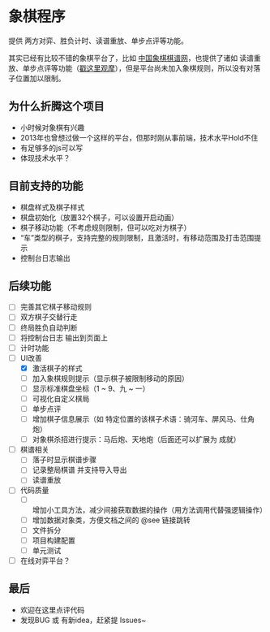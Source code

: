 # 象棋程序
提供 两方对弈、胜负计时、读谱重放、单步点评等功能。

其实已经有比较不错的象棋平台了，比如 [中国象棋棋谱网](http://www.xiaqi.cn/)，也提供了诸如 读谱重放、单步点评等功能（[戳这里观摩](http://www.xiaqi.cn/201110/16310.html)），但是平台尚未加入象棋规则，所以没有对落子位置加以限制。

## 为什么折腾这个项目

* 小时候对象棋有兴趣
* 2013年也曾想过做一个这样的平台，但那时刚从事前端，技术水平Hold不住
* 有足够多的js可以写
* 体现技术水平？

## 目前支持的功能
* 棋盘样式及棋子样式
* 棋盘初始化（放置32个棋子，可以设置开启动画）
* 棋子移动功能（不考虑规则限制，但可以吃对方棋子）
* “车”类型的棋子，支持完整的规则限制，且激活时，有移动范围及打击范围提示
* 控制台日志输出

## 后续功能
* [ ] 完善其它棋子移动规则
* [ ] 双方棋子交替行走
* [ ] 终局胜负自动判断
* [ ] 将控制台日志 输出到页面上
* [ ] 计时功能
* [ ] UI改善
    * [x] 激活棋子的样式
    * [ ] 加入象棋规则提示（显示棋子被限制移动的原因）
    * [ ] 显示标准棋盘坐标（1 \~ 9、九 \~ 一）
    * [ ] 可视化自定义棋局
    * [ ] 单步点评
    * [ ] 增加棋子信息展示（如 特定位置的该棋子术语：骑河车、屏风马、仕角炮）
    * [ ] 对象棋杀招进行提示：马后炮、天地炮（后面还可以扩展为 成就）
* [ ] 棋谱相关
    * [ ] 落子时显示棋谱步骤
    * [ ] 记录整局棋谱 并支持导入导出
    * [ ] 读谱重放
* [ ] 代码质量
    * [ ] 增加小工具方法，减少间接获取数据的操作（用方法调用代替强逻辑操作）
    * [ ] 增加数据对象类，方便文档之间的 @see 链接跳转
    * [ ] 文件拆分
    * [ ] 项目构建配置
    * [ ] 单元测试
* [ ] 在线对弈平台？

## 最后
* 欢迎在这里点评代码
* 发现BUG 或 有新idea，赶紧提 Issues~
